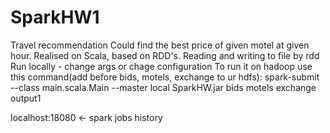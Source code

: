# SparkHW1

Travel recommendation
Could find the best price of given motel at given hour.
Realised on Scala, based on RDD's. Reading and writing to file by rdd
Run locally - change args or chage configuration
To run it on hadoop use this command(add before bids, motels, exchange to ur hdfs):
spark-submit --class main.scala.Main --master local SparkHW.jar bids motels exchange output1

localhost:18080 <- spark jobs history
